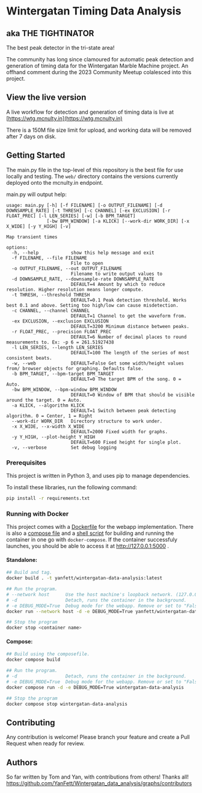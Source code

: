 # Wintergatan Timing Data Analysis
## aka THE TIGHTINATOR

The best peak detector in the tri-state area!

The community has long since clamoured for automatic peak detection and generation of timing data for the Wintergatan Marble Machine project. An offhand comment during the 2023 Community Meetup colalesced into this project.

## View the live version

A live workflow for detection and generation of timing data is live at [https://wtg.mcnulty.in](https://wtg.mcnulty.in)

There is a 150M file size limit for upload, and working data will be removed after 7 days on disk.


## Getting Started

The main.py file in the top-level of this repository is the best file for use locally and testing. The `web/` directory contains the versions currently deployed onto the mcnulty.in endpoint.

main.py will output help:
```
usage: main.py [-h] [-f FILENAME] [-o OUTPUT_FILENAME] [-d DOWNSAMPLE_RATE] [-t THRESH] [-c CHANNEL] [-ex EXCLUSION] [-r FLOAT_PREC] [-l LEN_SERIES] [-w] [-b BPM_TARGET]
               [-bw BPM_WINDOW] [-a KLICK] [--work-dir WORK_DIR] [-x X_WIDE] [-y Y_HIGH] [-v]

Map transient times

options:
  -h, --help            show this help message and exit
  -f FILENAME, --file FILENAME
                        File to open
  -o OUTPUT_FILENAME, --out OUTPUT_FILENAME
                        Filename to write output values to
  -d DOWNSAMPLE_RATE, --downsample-rate DOWNSAMPLE_RATE
                        DEFAULT=4 Amount by which to reduce resolution. Higher resolution means longer compute.
  -t THRESH, --threshold THRESH
                        DEFAULT=0.1 Peak detection threshold. Works best 0.1 and above. Setting too high/low can cause misdetection.
  -c CHANNEL, --channel CHANNEL
                        DEFAULT=1 Channel to get the waveform from.
  -ex EXCLUSION, --exclusion EXCLUSION
                        DEFAULT=3200 Minimum distance between peaks.
  -r FLOAT_PREC, --precision FLOAT_PREC
                        DEFAULT=6 Number of decimal places to round measurements to. Ex: -p 6 = 261.51927438
  -l LEN_SERIES, --length LEN_SERIES
                        DEFAULT=100 The length of the series of most consistent beats.
  -w, --web             DEFAULT=False Get some width/height values from/ browser objects for graphing. Defaults false.
  -b BPM_TARGET, --bpm-target BPM_TARGET
                        DEFAULT=0 The target BPM of the song. 0 = Auto.
  -bw BPM_WINDOW, --bpm-window BPM_WINDOW
                        DEFAULT=0 Window of BPM that should be visible around the target. 0 = Auto.
  -a KLICK, --algorithm KLICK
                        DEFAULT=1 Switch between peak detecting algorithm. 0 = Center, 1 = Right
  --work-dir WORK_DIR   Directory structure to work under.
  -x X_WIDE, --x-width X_WIDE
                        DEFAULT=2000 Fixed width for graphs.
  -y Y_HIGH, --plot-height Y_HIGH
                        DEFAULT=600 Fixed height for single plot.
  -v, --verbose         Set debug logging

```

### Prerequisites

This project is written in Python 3, and uses pip to manage dependencies.

To install these libraries, run the following command:
```bash
pip install -r requirements.txt
```

### Running with Docker
This project comes with a [Dockerfile](./Dockerfile) for the webapp implementation. There is also a [compose file](./docker-compose.yml) and a [shell script](./docker.sh) for building and running the container in one go with `docker-compose`. If the container successfuly launches, you should be able to access it at http://127.0.0.1:5000 .

#### Standalone:
```sh
## Build and tag.
docker build . -t yanfett/wintergatan-data-analysis:latest

## Run the program.
# --network host      Use the host machine's loopback network. (127.0.0.1)
# -d                  Detach, runs the container in the background.
# -e DEBUG_MODE=True  Debug mode for the webapp. Remove or set to "False" to turn off.
docker run --network host -d -e DEBUG_MODE=True yanfett/wintergatan-data-analysis:latest

## Stop the program
docker stop <container name>
```

#### Compose:
```sh
## Build using the composefile.
docker compose build

## Run the program.
# -d                  Detach, runs the container in the background.
# -e DEBUG_MODE=True  Debug mode for the webapp. Remove or set to "False" to turn off.
docker compose run -d -e DEBUG_MODE=True wintergatan-data-analysis

## Stop the program
docker compose stop wintergatan-data-analysis
```

## Contributing

Any contribution is welcome! Please branch your feature and create a Pull Request when ready for review.


## Authors

So far written by Tom and Yan, with contributions from others! Thanks all!
https://github.com/YanFett/Wintergatan_data_analysis/graphs/contributors

